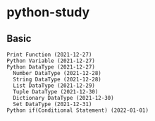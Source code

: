# python-study
  ## Basic
    Print Function (2021-12-27)
    Python Variable (2021-12-27)
    Python DataType (2021-12-27)
      Number DataType (2021-12-28)
      String DataType (2021-12-28)
      List DataType (2021-12-29)
      Tuple DataType (2021-12-30)
      Dictionary DataType (2021-12-30)
      Set DataType (2021-12-31)
    Python if(Conditional Statement) (2022-01-01)